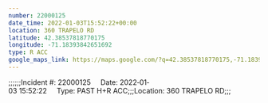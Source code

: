 ```yaml
---
number: 22000125
date_time: 2022-01-03T15:52:22+00:00
location: 360 TRAPELO RD
latitude: 42.38537818770175
longitude: -71.18393842651692
type: R ACC
google_maps_link: https://maps.google.com/?q=42.38537818770175,-71.18393842651692
---
```


;;;;;;Incident #: 22000125     Date: 2022‐01‐03 15:52:22     Type: PAST H+R ACC;;;Location: 360 TRAPELO RD;;;
